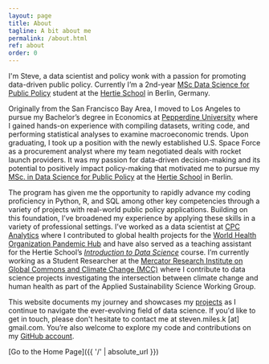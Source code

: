 ```yaml
---
layout: page
title: About
tagline: A bit about me
permalink: /about.html
ref: about
order: 0
---
```


I'm Steve, a data scientist and policy wonk with a passion for promoting data-driven public policy. Currently I’m a 2nd-year [MSc Data Science for Public Policy](https://www.hertie-school.org/en/mds) student at the [Hertie School](https://www.hertie-school.org/en/) in Berlin, Germany. 

Originally from the San Francisco Bay Area, I moved to Los Angeles to pursue my Bachelor’s degree in Economics at [Pepperdine University](https://www.pepperdine.edu/) where I gained hands-on experience with compiling datasets, writing code, and performing statistical analyses to examine macroeconomic trends. Upon graduating, I took up a position with the newly established U.S. Space Force as a procurement analyst where my team negotiated deals with rocket launch providers. It was my passion for data-driven decision-making and its potential to positively impact policy-making that motivated me to pursue my [MSc. in Data Science for Public Policy](https://www.hertie-school.org/en/mds) at the [Hertie School](https://www.hertie-school.org/en/) in Berlin. 

The program has given me the opportunity to rapidly advance my coding proficiency in Python, R, and SQL among other key competencies through a variety of projects with real-world public policy applications. Building on this foundation, I’ve broadened my experience by applying these skills in a variety of professional settings. I’ve worked as a data scientist at [CPC Analytics](https://www.cpc-analytics.com/) where I contributed to global health projects for the [World Health Organization Pandemic Hub](https://pandemichub.who.int/) and have also served as a teaching assistant for the Hertie School’s [*Introduction to Data Science*](https://www.hertie-school.org/en/study/course-catalogue/course/course/introduction-to-data-science) course. I’m currently working as a Student Researcher at the [Mercator Research Institute on Global Commons and Climate Change (MCC)](https://www.mcc-berlin.net/en/index.html) where I contribute to data science projects investigating the intersection between climate change and human health as part of the Applied Sustainability Science Working Group. 

This website documents my journey and showcases my [projects](/projects.html) as I continue to navigate the ever-evolving field of data science. If you'd like to get in touch, please don't hesitate to contact me at steven.miles.k [at] gmail.com. You’re also welcome to explore my code and contributions on my [GitHub account](https://github.com/smkerr).

[Go to the Home Page]({{ '/' | absolute_url }})
